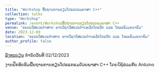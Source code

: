 ```yaml
---
title: "Workshop ພື້ນຖານການຂຽນໂປຣແກຣມພາສາ C++"
collection: talks
type: "Workshop"
permalink: /event/Workshopພື້ນຖ່ານການຂຽນໂປຣແກຣມພາສາ C++
venue: "ຄະນະວິສະວະກຳສາດ ພາກວິຊາວິສະວະກຳເອເລັກໂຕຣນິກ ແລະ ໂທລະຄົມມະນາຄົມ"
date: 2023-12-09
location: "ຄະນະວິສະວະກຳສາດ ພາກວິຊາວິສະວະກຳເອເລັກໂຕຣນິກ ແລະ ໂທລະຄົມມະນາຄົມ"
author_profile: false
---
```

[ລົງທະບຽນ](http://example2.com) ກຳນົດວັນທີ 02/12/2023

ງານຝຶກອົບຮົມພື້ນຖານການຂຽນໂປຣແກຣມດ້ວຍພາສາ C++ ໂດຍໃຊ້ຮ່ວມກັບ Arduino 



